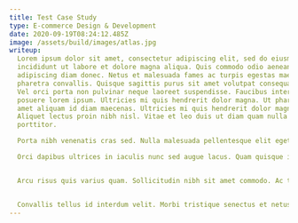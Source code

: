 ```yaml
---
title: Test Case Study
type: E-commerce Design & Development
date: 2020-09-19T08:24:12.485Z
image: /assets/build/images/atlas.jpg
writeup:
  Lorem ipsum dolor sit amet, consectetur adipiscing elit, sed do eiusmod tempor
  incididunt ut labore et dolore magna aliqua. Quis commodo odio aenean sed
  adipiscing diam donec. Netus et malesuada fames ac turpis egestas maecenas
  pharetra convallis. Quisque sagittis purus sit amet volutpat consequat mauris.
  Vel orci porta non pulvinar neque laoreet suspendisse. Faucibus interdum
  posuere lorem ipsum. Ultricies mi quis hendrerit dolor magna. Ut pharetra sit
  amet aliquam id diam maecenas. Ultricies mi quis hendrerit dolor magna.
  Aliquet lectus proin nibh nisl. Vitae et leo duis ut diam quam nulla
  porttitor.

  Porta nibh venenatis cras sed. Nulla malesuada pellentesque elit eget gravida cum. Eu ultrices vitae auctor eu augue. Egestas quis ipsum suspendisse ultrices gravida dictum. Quis vel eros donec ac. In egestas erat imperdiet sed euismod. Netus et malesuada fames ac turpis egestas sed tempus. Turpis tincidunt id aliquet risus feugiat in. Viverra vitae congue eu consequat ac. Varius morbi enim nunc faucibus a pellentesque sit. Velit scelerisque in dictum non consectetur a erat nam at. Adipiscing tristique risus nec feugiat in fermentum posuere. Faucibus et molestie ac feugiat sed lectus.

  Orci dapibus ultrices in iaculis nunc sed augue lacus. Quam quisque id diam vel quam elementum pulvinar. Vivamus arcu felis bibendum ut tristique. Netus et malesuada fames ac. Curabitur gravida arcu ac tortor dignissim convallis. Tristique senectus et netus et malesuada fames ac. Enim facilisis gravida neque convallis a cras semper auctor. Ut tristique et egestas quis ipsum suspendisse ultrices gravida. Sed tempus urna et pharetra pharetra massa massa ultricies. Id interdum velit laoreet id donec ultrices. Dui nunc mattis enim ut tellus elementum. Posuere morbi leo urna molestie at. Nam aliquam sem et tortor consequat id porta. Aliquam etiam erat velit scelerisque in dictum non. Bibendum at varius vel pharetra. Semper viverra nam libero justo laoreet. Consectetur a erat nam at lectus urna duis convallis. Ut ornare lectus sit amet est placerat. Morbi tempus iaculis urna id volutpat.


  Arcu risus quis varius quam. Sollicitudin nibh sit amet commodo. Ac turpis egestas integer eget aliquet nibh. Dictumst vestibulum rhoncus est pellentesque elit. Sollicitudin ac orci phasellus egestas tellus rutrum tellus pellentesque. Ultrices vitae auctor eu augue ut lectus arcu bibendum. Elit ullamcorper dignissim cras tincidunt lobortis feugiat vivamus at. Risus feugiat in ante metus dictum at. Et malesuada fames ac turpis egestas maecenas. Suspendisse interdum consectetur libero id faucibus nisl tincidunt eget. Nulla pellentesque dignissim enim sit amet venenatis. Quam viverra orci sagittis eu volutpat odio facilisis. Vivamus at augue eget arcu dictum varius duis at. Nunc non blandit massa enim nec dui nunc. Commodo nulla facilisi nullam vehicula ipsum a arcu cursus vitae. Pellentesque sit amet porttitor eget dolor morbi.


  Convallis tellus id interdum velit. Morbi tristique senectus et netus et malesuada fames. Lectus quam id leo in. In fermentum et sollicitudin ac orci phasellus egestas tellus. Velit dignissim sodales ut eu sem integer. Faucibus a pellentesque sit amet porttitor eget dolor. Nec dui nunc mattis enim ut tellus elementum sagittis vitae. Laoreet suspendisse interdum consectetur libero id. Congue nisi vitae suscipit tellus mauris. At tellus at urna condimentum mattis pellentesque id nibh tortor. Augue ut lectus arcu bibendum at varius vel. Non arcu risus quis varius quam quisque id. Venenatis a condimentum vitae sapien. Suspendisse in est ante in nibh mauris cursus. Phasellus vestibulum lorem sed risus. Tincidunt vitae semper quis lectus nulla at. Nullam vehicula ipsum a arcu. Lacus viverra vitae congue eu consequat ac felis donec.
---
```

